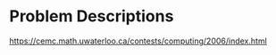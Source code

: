 Problem Descriptions
=================
https://cemc.math.uwaterloo.ca/contests/computing/2006/index.html
